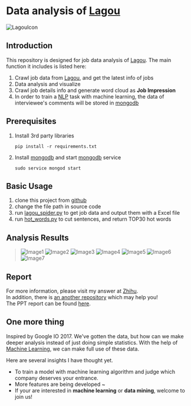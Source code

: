 # Data analysis of [Lagou](http://www.lagou.com/)
![LagouIcon](http://pstatic.lagou.com/www/static/common/widgets/header_c/modules/img/logo_d0915a9.png)

## Introduction
This repository is designed for job data analysis of [Lagou](http://www.lagou.com/). 
The main function it includes is listed here: 

1. Crawl job data from [Lagou](www.lagou.com), and get the latest info of jobs
2. Data analysis and visualize
3. Crawl job details info and generate word cloud as __Job Impression__
4. In order to train a [NLP](http://baike.baidu.com/item/nlp/25220#viewPageContent) task with machine learning, the data of interviewee's comments will be stored in [mongodb](https://docs.mongodb.com/) 

## Prerequisites
1. Install 3rd party libraries

       pip install -r requirements.txt
2. Install [mongodb](https://docs.mongodb.com/) and start [mongodb](https://docs.mongodb.com/) service

       sudo service mongod start


## Basic Usage
1. clone this project from [github](https://github.com/EclipseXuLu/LagouJob.git)
2. change the file path in source code  
3. run [lagou_spider.py](spider/lagou_spider.py) to get job data and output them with a Excel file
4. run [hot_words.py](analysis/hot_words.py) to cut sentences, and return TOP30 hot words

## Analysis Results
> ![Image1](https://pic2.zhimg.com/a0c42bc6bd7c8743687ba50305c85821_b.jpg)
> ![Image2](https://pic3.zhimg.com/f89ca5a008f8ad84a1a2121888aa10c2_b.jpg)
> ![Image3](https://pic1.zhimg.com/85b930c6aff823a3b8ee73973d20f274_b.jpg)
> ![Image4](https://pic1.zhimg.com/v2-b5ef151109c8787a0a46efed111d3884_b.png)
> ![Image5](https://pic3.zhimg.com/v2-aae9b487a843b00298166b6335b061aa_b.png)
> ![Image6](https://pic3.zhimg.com/9c2e99674bcb59e0ff54ca0a3fbe4142_b.jpg)
> ![Image7](https://pic3.zhimg.com/6ea06ad7dd376f51e629635a69b09cba_b.jpg)

## Report
For more information, please visit my answer at [Zhihu](https://www.zhihu.com/question/36132174/answer/94392659).   
In addition, there is [an another repository](https://github.com/EclipseXuLu/JiaYuan.git) which may help you!   
The PPT report can be found [here](拉勾网数据分析.ppsm).

## One more thing
Inspired by Google IO 2017. We've gotten the data, but how can we make deeper analysis instead of just
doing simple statistics. With the help of [Machine Learning](http://baike.baidu.com/link?url=_k8D5Ip3KB8tF-ljDntsbyBEHbmY48S3j4Z58s01MszOeiutS22lr83k_UJRcOSKy1H88FqPcj9WXKiuF5Hy7c1O8NF57EQw43u5Jk1gdaUWhlEgfaAvL-QR5KEi171a),
we can make full use of these data. 

Here are several insights I have thought yet.
* To train a model with machine learning algorithm and judge which company deserves your entrance.
* More features are being developed ~ 
* If your are interested in __machine learning__ or __data mining__, welcome to join us! 
